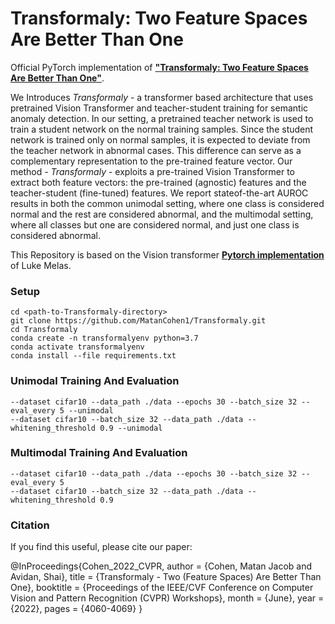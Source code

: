 # Transformaly: Two Feature Spaces Are Better Than One

Official PyTorch implementation of [**"Transformaly: Two Feature Spaces Are Better Than One"**](https://openaccess.thecvf.com/content/CVPR2022W/L3D-IVU/papers/Cohen_Transformaly_-_Two_Feature_Spaces_Are_Better_Than_One_CVPRW_2022_paper.pdf).

We Introduces *Transformaly* - a transformer based architecture that uses pretrained Vision Transformer and teacher-student training for semantic anomaly detection.
In our setting, a pretrained teacher network is used to train a student network on the normal training samples. 
Since the student network is trained only on normal samples, it is expected to deviate from the teacher network in abnormal cases. This difference can serve as a complementary representation to the
pre-trained feature vector. Our method - *Transformaly* - exploits a pre-trained Vision Transformer to extract both feature vectors: the pre-trained (agnostic) features and
the teacher-student (fine-tuned) features. We report stateof-the-art AUROC results in both the common unimodal setting, where one class is considered normal and the rest are
considered abnormal, and the multimodal setting, where all classes but one are considered normal, and just one class is considered abnormal.

This Repository is based on the Vision transformer [**Pytorch implementation**](https://github.com/lukemelas/PyTorch-Pretrained-ViT) of Luke Melas.

### Setup
```
cd <path-to-Transformaly-directory>
git clone https://github.com/MatanCohen1/Transformaly.git
cd Transformaly
conda create -n transformalyenv python=3.7
conda activate transformalyenv
conda install --file requirements.txt
```

### Unimodal Training And Evaluation  
```
--dataset cifar10 --data_path ./data --epochs 30 --batch_size 32 --eval_every 5 --unimodal
--dataset cifar10 --batch_size 32 --data_path ./data --whitening_threshold 0.9 --unimodal
```

### Multimodal Training And Evaluation  
```
--dataset cifar10 --data_path ./data --epochs 30 --batch_size 32 --eval_every 5 
--dataset cifar10 --batch_size 32 --data_path ./data --whitening_threshold 0.9 
```

### Citation
If you find this useful, please cite our paper:

@InProceedings{Cohen_2022_CVPR,
    author    = {Cohen, Matan Jacob and Avidan, Shai},
    title     = {Transformaly - Two (Feature Spaces) Are Better Than One},
    booktitle = {Proceedings of the IEEE/CVF Conference on Computer Vision and Pattern Recognition (CVPR) Workshops},
    month     = {June},
    year      = {2022},
    pages     = {4060-4069}
}
